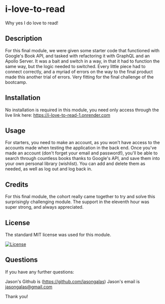 # i-love-to-read

Why yes I do love to read!

## Description

For this final module, we were given some starter code that functioned with Google's Book API, and tasked with refactoring it with GraphQL and an Apollo Server. It was a bait and switch in a way, in that it had to function the same way, but the logic needed to switched. Every little piece had to connect correctly, and a myriad of errors on the way to the final product made this another trial of errors. Very fitting for the final challenge of the bootcamp.

## Installation

No installation is required in this module, you need only access through the live link here: https://i-love-to-read-1.onrender.com

## Usage

For starters, you need to make an account, as you won't have access to the accounts made when testing the application in the back end. Once you've made an account (don't forget your email and password!), you'll be able to search through countless books thanks to Google's API, and save them into your own personal library (wishlist). You can add and delete them as needed, as well as log out and log back in.

## Credits

For this final module, the cohort really came together to try and solve this surprisingly challenging module. The support in the eleventh hour was super strong, and always appreciated.

## License

The standard MIT license was used for this module.

[![License](https://img.shields.io/badge/license-MIT-blue.svg)](https://choosealicense.com/licenses/mit/) 

## Questions

If you have any further questions:

Jason's Github is (https://github.com/jasongalas) 
Jason's email is jasongalas@gmail.com

Thank you!